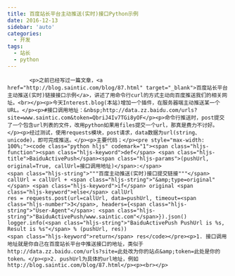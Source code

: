```yaml
---
title: 百度站长平台主动推送(实时)接口Python示例
date: 2016-12-13
sidebar: 'auto'
categories:
  - 开发
tags:
  - 站长
  - python
---
```


           <p>之前已经写过一篇文章，<a href="http://blog.saintic.com/blog/87.html" target="_blank">百度站长平台主动推送(实时)链接接口示例</a>，讲述了用命令行curl的方式主动向百度推送我们的相关网址。<br></p><p>今天Interest.blog(本站)增加一个插件，在服务器端主动推送某一个URL。</p><p>#接口调用地址：&nbsp;http://data.zz.baidu.com/urls?site=www.saintic.com&token=QbriJ4Iv7TGi8yOF</p><p>命令行推送时，post提交了一个包含url列表的文件，改用python如果用files提交一个url，那真是费力不讨好。</p><p>经过测试，使用requests模块，post请求，data数据为url(string、unicode)，即可完成推送。</p><p>主要代码；</p><pre style="max-width: 100%;"><code class="python hljs" codemark="1"><span class="hljs-function"><span class="hljs-keyword">def</span> <span class="hljs-title">BaiduActivePush</span><span class="hljs-params">(pushUrl, original=True, callUrl=接口调用地址)</span>:</span>
    <span class="hljs-string">"""百度主动推送(实时)接口提交链接"""</span>
    callUrl = callUrl + <span class="hljs-string">"&amp;type=original"</span> <span class="hljs-keyword">if</span> original <span class="hljs-keyword">else</span> callUrl
    res = requests.post(url=callUrl, data=pushUrl, timeout=<span class="hljs-number">3</span>, headers={<span class="hljs-string">"User-Agent"</span>: <span class="hljs-string">"BaiduActivePush/www.saintic.com"</span>}).json()
    logger.info(<span class="hljs-string">"BaiduActivePush PushUrl is %s, Result is %s"</span> % (pushUrl, res))
    <span class="hljs-keyword">return</span> res</code></pre><p>1. 接口调用地址就是你自己在百度站长平台中推送接口的地址，类似于http://data.zz.baidu.com/urls?site=此处改为你的站点&amp;token=此处是你的token。</p><p>2. pushUrl为具体的url地址，例如http://blog.saintic.com/blog/87.html</p><p><br></p>